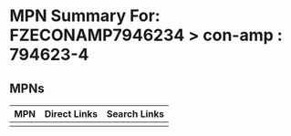 



# MPN Summary For: FZECONAMP7946234 > con-amp : 794623-4

## MPNs
  

|MPN|Direct Links|Search Links|
| :--- | :--- | :--- |
||||
